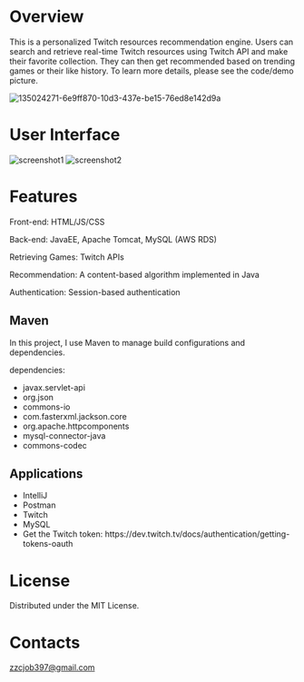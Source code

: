 # Overview
This is a personalized Twitch resources recommendation engine. Users can search and retrieve real-time Twitch resources using Twitch API and make their favorite collection. They can then get recommended based on trending games or their like history. To learn more details, please see the code/demo picture.

![135024271-6e9ff870-10d3-437e-be15-76ed8e142d9a](https://user-images.githubusercontent.com/50295329/158076247-383c2262-51b4-489e-8419-49f3dd06c774.gif)

# User Interface
![screenshot1](https://user-images.githubusercontent.com/50295329/158078858-d9194c70-336c-4af0-aca4-89a24b00a94d.jpg)
![screenshot2](https://user-images.githubusercontent.com/50295329/158078860-2aa0c93d-3fbf-4c3f-9f05-a44e291f1361.jpg)

# Features
Front-end: HTML/JS/CSS

Back-end: JavaEE, Apache Tomcat, MySQL (AWS RDS)

Retrieving Games: Twitch APIs

Recommendation: A content-based algorithm implemented in Java

Authentication: Session-based authentication

<h2>Maven</h2>
<P>In this project, I use Maven to manage build configurations and dependencies.</P>
<P>dependencies:</P>
<ul>
  <li>javax.servlet-api</li>
  <li>org.json</li>
  <li>commons-io</li>
  <li>com.fasterxml.jackson.core</li>
  <li>org.apache.httpcomponents</li>
  <li>mysql-connector-java</li>  
  <li>commons-codec</li>  
</ul>  



<h2>Applications</h2>

<ul>
  <li>IntelliJ</li>
  <li>Postman</li>
  <li>Twitch</li>
  <li>MySQL</li>
  <li>Get the Twitch token: https://dev.twitch.tv/docs/authentication/getting-tokens-oauth</li>
</ul>  

# License
Distributed under the MIT License.

# Contacts
zzcjob397@gmail.com






